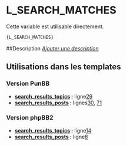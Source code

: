 # L_SEARCH_MATCHES


Cette variable est utilisable directement.

```html
{L_SEARCH_MATCHES}
```

##Description
[*Ajouter une description*](https://fa-tvars.appspot.com/var/L_SEARCH_MATCHES)

## Utilisations dans les templates

### Version PunBB
* __[search_results_topics](../tpl/var/punbb/search_results_topics.md#readme) :__ ligne[29](../tpl/src/punbb/search_results_topics.tpl#L29)
* __[search_results_posts](../tpl/var/punbb/search_results_posts.md#readme) :__ lignes[30](../tpl/src/punbb/search_results_posts.tpl#L30), [71](../tpl/src/punbb/search_results_posts.tpl#L71)

### Version phpBB2
* __[search_results_topics](../tpl/var/subsilver/search_results_topics.md#readme) :__ ligne[14](../tpl/src/subsilver/search_results_topics.tpl#L14)
* __[search_results_posts](../tpl/var/subsilver/search_results_posts.md#readme) :__ ligne[8](../tpl/src/subsilver/search_results_posts.tpl#L8)
